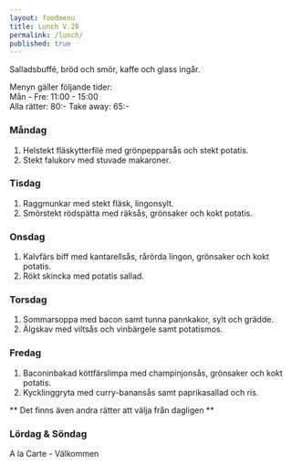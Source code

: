 ```yaml
---
layout: foodmenu
title: Lunch V.28
permalink: /lunch/
published: true
---
```

Salladsbuffé, bröd och smör, kaffe och glass ingår.

Menyn gäller följande tider:  
Mån - Fre: 11:00 - 15:00  
Alla rätter: 80:- Take away: 65:- 

### Måndag

1. Helstekt fläskytterfilé med grönpepparsås och stekt potatis.
2. Stekt falukorv med stuvade makaroner.

### Tisdag

1. Raggmunkar med stekt fläsk, lingonsylt.
2. Smörstekt rödspätta med räksås, grönsaker och kokt potatis.


### Onsdag

1. Kalvfärs biff med kantarellsås, rårörda lingon, grönsaker och kokt potatis.
2. Rökt skincka med potatis sallad.

### Torsdag
 
1. Sommarsoppa med bacon samt tunna pannkakor, sylt och grädde.
2. Älgskav med viltsås och vinbärgele samt potatismos.
 
### Fredag
 
1. Baconinbakad köttfärslimpa med champinjonsås, grönsaker och kokt potatis.
2. Kycklinggryta med curry-banansås samt paprikasallad och ris.

** Det finns även andra rätter att välja från dagligen **  

### Lördag & Söndag
A la Carte - Välkommen
